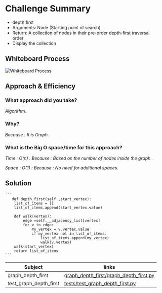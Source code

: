 # Challenge Summary

* depth first
* Arguments: Node (Starting point of search)
* Return: A collection of nodes in their pre-order depth-first traversal order
* Display the collection


## Whiteboard Process

![Whiteboard Process]()

## Approach & Efficiency

### What approach did you take?

*Algorithm.*

### Why?

*Because : It is Graph.*

### What is the Big O space/time for this approach?

*Time : O(n) : Because : Based on the number of nodes inside the graph.*

*Space : O(1) : Because : No need for additional spaces.*

## Solution
    ```
       def depth_first(self ,start_vertex):
        list_of_items = []
        list_of_items.append(start_vertex.value)

        def walk(vertex):
            edge =self.__adjacency_list[vertex]
            for v in edge:
                my_vertex = v.vertex.value
                if my_vertex not in list_of_items:
                    list_of_items.append(my_vertex)
                    walk(v.vertex)
        walk(start_vertex)
        return list_of_items
    ```
| Subject     | links |
| ----------- | ----------- |
| graph_depth_first| [graph_depth_first/graph_depth_first.py](graph_depth_first/graph_depth_first.py) |
| test_graph_depth_first | [tests/test_graph_depth_first.py](tests/test_graph_depth_first.py) |